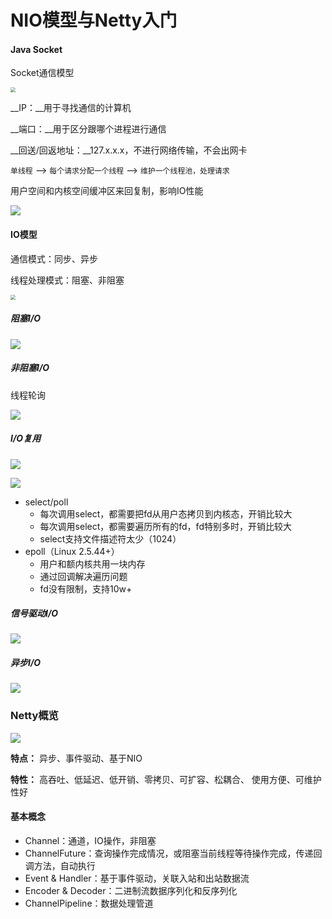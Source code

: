 # NIO模型与Netty入门

#### Java Socket

Socket通信模型

<img src="./images/socket.png" style="zoom:50%;" />

__IP：__用于寻找通信的计算机

__端口：__用于区分跟哪个进程进行通信

__回送/回返地址：__127.x.x.x，不进行网络传输，不会出网卡

`单线程` --> `每个请求分配一个线程` --> `维护一个线程池，处理请求`

用户空间和内核空间缓冲区来回复制，影响IO性能

![](./images/oio.png)

#### IO模型

通信模式：同步、异步

线程处理模式：阻塞、非阻塞

<img src="./images/io_model.png" style="zoom:50%;" />

##### 阻塞I/O

![](./images/blocked_io.png)

##### 非阻塞I/O

线程轮询

![](./images/unblocked_io.png)

##### I/O复用

![](./images/multiplexing_io.png)

![](./images/select_poll.png)

- select/poll
  - 每次调用select，都需要把fd从用户态拷贝到内核态，开销比较大
  - 每次调用select，都需要遍历所有的fd，fd特别多时，开销比较大
  - select支持文件描述符太少（1024）
- epoll（Linux 2.5.44+）
  - 用户和额内核共用一块内存
  - 通过回调解决遍历问题
  - fd没有限制，支持10w+

##### 信号驱动I/O

![](./images/signal_driven_io.png)

##### 异步I/O

![](./images/asynchronous_io.png)

### Netty概览

![](./images/netty_outline.png)

__特点：__ 异步、事件驱动、基于NIO

__特性：__ 高吞吐、低延迟、低开销、零拷贝、可扩容、松耦合、 使用方便、可维护性好

#### 基本概念

- Channel：通道，IO操作，非阻塞
- ChannelFuture：查询操作完成情况，或阻塞当前线程等待操作完成，传递回调方法，自动执行
- Event & Handler：基于事件驱动，关联入站和出站数据流
- Encoder & Decoder：二进制流数据序列化和反序列化
- ChannelPipeline：数据处理管道